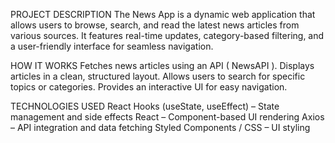 PROJECT DESCRIPTION
The News App is a dynamic web application that allows users to browse, search, and read the latest news articles from various sources. It features real-time updates, category-based filtering, and a user-friendly interface for seamless navigation.

HOW IT WORKS
Fetches news articles using an API ( NewsAPI ).
Displays articles in a clean, structured layout.
Allows users to search for specific topics or categories.
Provides an interactive UI for easy navigation.


TECHNOLOGIES USED
React Hooks (useState, useEffect) – State management and side effects
React – Component-based UI rendering
Axios – API integration and data fetching
Styled Components / CSS – UI styling
